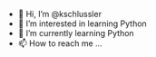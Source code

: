 - 👋 Hi, I’m @kschlussler
- 👀 I’m interested in learning Python
- 🌱 I’m currently learning Python
- 📫 How to reach me ...
<!---
kschlussler/kschlussler is a ✨ special ✨ repository because its `README.md` (this file) appears on your GitHub profile.
You can click the Preview link to take a look at your changes.
--->
